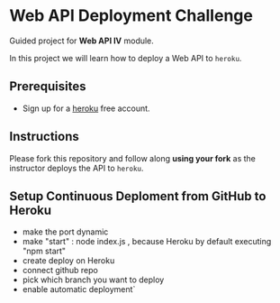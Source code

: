 # Web API Deployment Challenge

Guided project for **Web API IV** module.

In this project we will learn how to deploy a Web API to `heroku`.

## Prerequisites

- Sign up for a [heroku](https://www.heroku.com/) free account.

## Instructions

Please fork this repository and follow along **using your fork** as the instructor deploys the API to `heroku`.

## Setup Continuous Deploment from GitHub to Heroku
- make the port dynamic
- make "start" : node index.js , because Heroku by default executing "npm start"
- create deploy on Heroku
- connect github repo
- pick which branch you want to deploy
- enable automatic deployment`